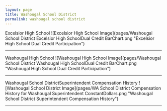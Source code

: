 ```yaml
---
layout: page
title: Washougal School District
permalink: washougal school district
---
```



Excelsior High School
![Excelsior High School Image](pages/Washougal School District Excelsior High SchoolDual Credit BarChart.png "Excelsior High School Dual Credit Participation")

___

Washougal High School
![Washougal High School Image](pages/Washougal School District Washougal High SchoolDual Credit BarChart.png "Washougal High School Dual Credit Participation")

___

Washougal School DistrictSuperintendent Compensation History
![Washougal School District Image](pages/WA School District Compensation History for Washougal Superintendent ConstantDollars.png "Washougal School District Superintendent Compensation History")

___

